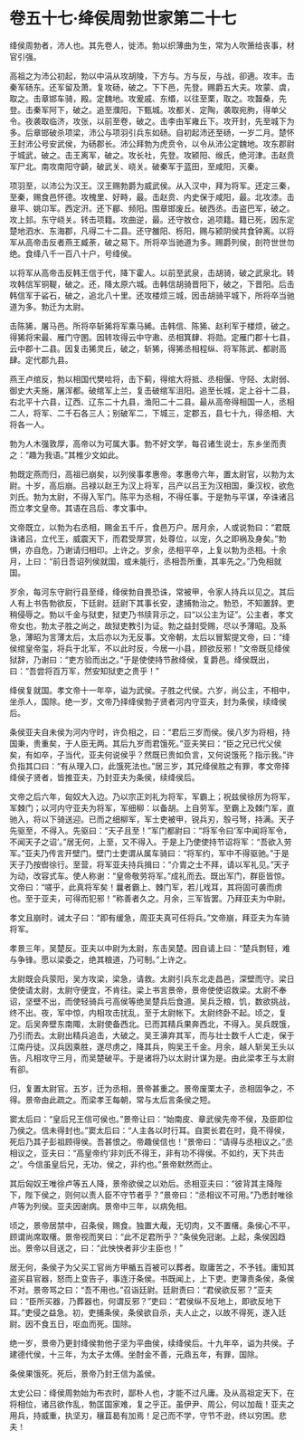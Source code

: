 # 卷五十七·绛侯周勃世家第二十七

绛侯周勃者，沛人也。其先卷人，徙沛。勃以织薄曲为生，常为人吹箫给丧事，材官引强。

高祖之为沛公初起，勃以中涓从攻胡陵，下方与。方与反，与战，卻適。攻丰。击秦军砀东。还军留及萧。复攻砀，破之。下下邑，先登。赐爵五大夫。攻蒙、虞，取之。击章邯车骑，殿。定魏地。攻爰戚、东缗，以往至栗，取之。攻齧桑，先登。击秦军阿下，破之。追至濮阳，下甄城。攻都关、定陶，袭取宛朐，得单父令。夜袭取临济，攻张，以前至卷，破之。击李由军雍丘下。攻开封，先至城下为多。后章邯破杀项梁，沛公与项羽引兵东如砀。自初起沛还至砀，一岁二月。楚怀王封沛公号安武侯，为砀郡长。沛公拜勃为虎贲令，以令从沛公定魏地。攻东郡尉于城武，破之。击王离军，破之。攻长社，先登。攻颍阳、缑氏，绝河津。击赵贲军尸北。南攻南阳守齮，破武关、峣关。破秦军于蓝田，至咸阳，灭秦。

项羽至，以沛公为汉王。汉王赐勃爵为威武侯。从入汉中，拜为将军。还定三秦，至秦，赐食邑怀德。攻槐里、好畤，最。击赵贲、内史保于咸阳，最。北攻漆。击章平、姚卬军。西定汧。还下郿、频阳。围章邯废丘。破西丞。击盗巴军，破之。攻上邽。东守峣关。转击项籍。攻曲逆，最。还守敖仓，追项籍。籍已死，因东定楚地泗水、东海郡，凡得二十二县。还守雒阳、栎阳，赐与颍阴侯共食钟离。以将军从高帝击反者燕王臧荼，破之易下。所将卒当驰道为多。赐爵列侯，剖符世世勿绝。食绛八千一百八十户，号绛侯。

以将军从高帝击反韩王信于代，降下霍人。以前至武泉，击胡骑，破之武泉北。转攻韩信军铜鞮，破之。还，降太原六城。击韩信胡骑晋阳下，破之，下晋阳。后击韩信军于硰石，破之，追北八十里。还攻楼烦三城，因击胡骑平城下，所将卒当驰道为多。勃迁为太尉。

击陈狶，屠马邑。所将卒斩狶将军乘马絺。击韩信、陈狶、赵利军于楼烦，破之。得狶将宋最、雁门守圂。因转攻得云中守遫、丞相箕肆、将勋。定雁门郡十七县，云中郡十二县。因复击狶灵丘，破之，斩狶，得狶丞相程纵、将军陈武、都尉高肆。定代郡九县。

燕王卢绾反，勃以相国代樊哙将，击下蓟，得绾大将抵、丞相偃、守陉、太尉弱、御史大夫施，屠浑都。破绾军上兰，复击破绾军沮阳。追至长城，定上谷十二县，右北平十六县，辽西、辽东二十九县，渔阳二十二县。最从高帝得相国一人，丞相二人，将军、二千石各三人；别破军二，下城三，定郡五，县七十九，得丞相、大将各一人。

勃为人木强敦厚，高帝以为可属大事。勃不好文学，每召诸生说士，东乡坐而责之：“趣为我语。”其椎少文如此。

勃既定燕而归，高祖已崩矣，以列侯事孝惠帝。孝惠帝六年，置太尉官，以勃为太尉。十岁，高后崩。吕禄以赵王为汉上将军，吕产以吕王为汉相国，秉汉权，欲危刘氏。勃为太尉，不得入军门。陈平为丞相，不得任事。于是勃与平谋，卒诛诸吕而立孝文皇帝。其语在吕后、孝文事中。

文帝既立，以勃为右丞相，赐金五千斤，食邑万户。居月余，人或说勃曰：“君既诛诸吕，立代王，威震天下，而君受厚赏，处尊位，以宠，久之即祸及身矣。”勃惧，亦自危，乃谢请归相印。上许之。岁余，丞相平卒，上复以勃为丞相。十余月，上曰：“前日吾诏列侯就国，或未能行，丞相吾所重，其率先之。”乃免相就国。

岁余，每河东守尉行县至绛，绛侯勃自畏恐诛，常被甲，令家人持兵以见之。其后人有上书告勃欲反，下廷尉。廷尉下其事长安，逮捕勃治之。勃恐，不知置辞。吏稍侵辱之。勃以千金与狱吏，狱吏乃书牍背示之，曰“以公主为证”。公主者，孝文帝女也，勃太子胜之尚之，故狱吏教引为证。勃之益封受赐，尽以予薄昭。及系急，薄昭为言薄太后，太后亦以为无反事。文帝朝，太后以冒絮提文帝，曰：“绛侯绾皇帝玺，将兵于北军，不以此时反，今居一小县，顾欲反邪！”文帝既见绛侯狱辞，乃谢曰：“吏方验而出之。”于是使使持节赦绛侯，复爵邑。绛侯既出，曰：“吾尝将百万军，然安知狱吏之贵乎！”

绛侯复就国。孝文帝十一年卒，谥为武侯。子胜之代侯。六岁，尚公主，不相中，坐杀人，国除。绝一岁，文帝乃择绛侯勃子贤者河内守亚夫，封为条侯，续绛侯后。

条侯亚夫自未侯为河内守时，许负相之，曰：“君后三岁而侯。侯八岁为将相，持国秉，贵重矣，于人臣无两。其后九岁而君饿死。”亚夫笑曰：“臣之兄已代父侯矣，有如卒，子当代，亚夫何说侯乎？然既已贵如负言，又何说饿死？指示我。”许负指其口曰：“有从理入口，此饿死法也。”居三岁，其兄绛侯胜之有罪，孝文帝择绛侯子贤者，皆推亚夫，乃封亚夫为条侯，续绛侯后。

文帝之后六年，匈奴大入边。乃以宗正刘礼为将军，军霸上；祝兹侯徐厉为将军，军棘门；以河内守亚夫为将军，军细柳：以备胡。上自劳军。至霸上及棘门军，直驰入，将以下骑送迎。已而之细柳军，军士吏被甲，锐兵刃，彀弓弩，持满。天子先驱至，不得入。先驱曰：“天子且至！”军门都尉曰：“将军令曰‘军中闻将军令，不闻天子之诏’。”居无何，上至，又不得入。于是上乃使使持节诏将军：“吾欲入劳军。”亚夫乃传言开壁门。壁门士吏谓从属车骑曰：“将军约，军中不得驱驰。”于是天子乃按辔徐行。至营，将军亚夫持兵揖曰：“介胄之士不拜，请以军礼见。”天子为动，改容式车。使人称谢：“皇帝敬劳将军。”成礼而去。既出军门，群臣皆惊。文帝曰：“嗟乎，此真将军矣！曩者霸上、棘门军，若儿戏耳，其将固可袭而虏也。至于亚夫，可得而犯邪！”称善者久之。月余，三军皆罢。乃拜亚夫为中尉。

孝文且崩时，诫太子曰：“即有缓急，周亚夫真可任将兵。”文帝崩，拜亚夫为车骑将军。

孝景三年，吴楚反。亚夫以中尉为太尉，东击吴楚。因自请上曰：“楚兵剽轻，难与争锋。愿以梁委之，绝其粮道，乃可制。”上许之。

太尉既会兵荥阳，吴方攻梁，梁急，请救。太尉引兵东北走昌邑，深壁而守。梁日使使请太尉，太尉守便宜，不肯往。梁上书言景帝，景帝使使诏救梁。太尉不奉诏，坚壁不出，而使轻骑兵弓高侯等绝吴楚兵后食道。吴兵乏粮，饥，数欲挑战，终不出。夜，军中惊，内相攻击扰乱，至于太尉帐下。太尉终卧不起。顷之，复定。后吴奔壁东南陬，太尉使备西北。已而其精兵果奔西北，不得入。吴兵既饿，乃引而去。太尉出精兵追击，大破之。吴王濞弃其军，而与壮士数千人亡走，保于江南丹徒。汉兵因乘胜，遂尽虏之，降其兵，购吴王千金。月余，越人斩吴王头以告。凡相攻守三月，而吴楚破平。于是诸将乃以太尉计谋为是。由此梁孝王与太尉有卻。

归，复置太尉官。五岁，迁为丞相，景帝甚重之。景帝废栗太子，丞相固争之，不得。景帝由此疏之。而梁孝王每朝，常与太后言条侯之短。

窦太后曰：“皇后兄王信可侯也。”景帝让曰：“始南皮、章武侯先帝不侯，及臣即位乃侯之。信未得封也。”窦太后曰：“人主各以时行耳。自窦长君在时，竟不得侯，死后乃其子彭祖顾得侯。吾甚恨之。帝趣侯信也！”景帝曰：“请得与丞相议之。”丞相议之，亚夫曰：“高皇帝约‘非刘氏不得王，非有功不得侯。不如约，天下共击之’。今信虽皇后兄，无功，侯之，非约也。”景帝默然而止。

其后匈奴王唯徐卢等五人降，景帝欲侯之以劝后。丞相亚夫曰：“彼背其主降陛下，陛下侯之，则何以责人臣不守节者乎？”景帝曰：“丞相议不可用。”乃悉封唯徐卢等为列侯。亚夫因谢病。景帝中三年，以病免相。

顷之，景帝居禁中，召条侯，赐食。独置大胾，无切肉，又不置櫡。条侯心不平，顾谓尚席取櫡。景帝视而笑曰：“此不足君所乎？”条侯免冠谢。上起，条侯因趋出。景帝以目送之，曰：“此怏怏者非少主臣也！”

居无何，条侯子为父买工官尚方甲楯五百被可以葬者。取庸苦之，不予钱。庸知其盗买县官器，怒而上变告子，事连汙条侯。书既闻上，上下吏。吏簿责条侯，条侯不对。景帝骂之曰：“吾不用也。”召诣廷尉。廷尉责曰：“君侯欲反邪？”亚夫曰：“臣所买器，乃葬器也，何谓反邪？”吏曰：“君侯纵不反地上，即欲反地下耳。”吏侵之益急。初，吏捕条侯，条侯欲自杀，夫人止之，以故不得死，遂入廷尉。因不食五日，呕血而死。国除。

绝一岁，景帝乃更封绛侯勃他子坚为平曲侯，续绛侯后。十九年卒，谥为共侯。子建德代侯，十三年，为太子太傅。坐酎金不善，元鼎五年，有罪，国除。

条侯果饿死。死后，景帝乃封王信为盖侯。

太史公曰：绛侯周勃始为布衣时，鄙朴人也，才能不过凡庸。及从高祖定天下，在将相位，诸吕欲作乱，勃匡国家难，复之乎正。虽伊尹、周公，何以加哉！亚夫之用兵，持威重，执坚刃，穰苴曷有加焉！足己而不学，守节不逊，终以穷困。悲夫！
